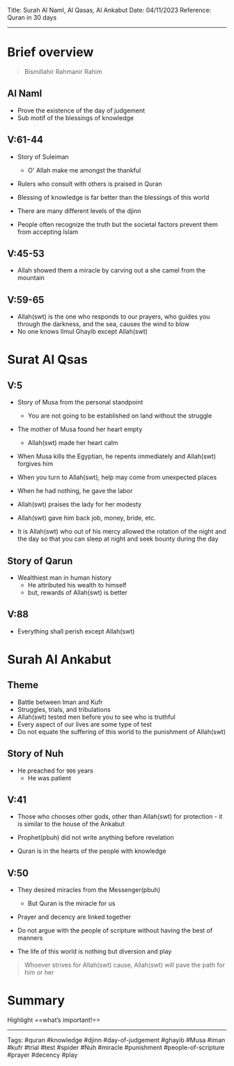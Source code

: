Title: Surah Al Naml, Al Qasas, Al Ankabut
Date: 04/11/2023
Reference: Quran in 30 days

---

# Brief overview
> Bismillahir Rahmanir Rahim

## Al Naml
- Prove the existence of the day of judgement
- Sub motif of the blessings of knowledge

## V:61-44
- Story of Suleiman
	- O' Allah make me amongst the thankful

- Rulers who consult with others is praised in Quran
- Blessing of knowledge is far better than the blessings of this world
- There are many different levels of the djinn
- People often recognize the truth but the societal factors prevent them from accepting Islam

## V:45-53
- Allah showed them a miracle by carving out a she camel from the mountain

## V:59-65
- Allah(swt) is the one who responds to our prayers, who guides you through the darkness, and the sea, causes the wind to blow
- No one knows Ilmul Ghayib except Allah(swt)

# Surat Al Qsas
## V:5
- Story of Musa from the personal standpoint
	- You are not going to be established on land without the struggle

- The mother of Musa found her heart empty
	- Allah(swt) made her heart calm
- When Musa kills the Egyptian, he repents immediately and Allah(swt) forgives him
- When you turn to Allah(swt), help may come from unexpected places
- When he had nothing, he gave the labor
- Allah(swt) praises the lady for her modesty
- Allah(swt) gave him back job, money, bride, etc.
- It is Allah(swt) who out of his mercy allowed the rotation of the night and the day so that you can sleep at night and seek bounty during the day

## Story of Qarun
- Wealthiest man in human history
	- He attributed his wealth to himself
	- but, rewards of Allah(swt) is better

## V:88
- Everything shall perish except Allah(swt)

# Surah Al Ankabut
## Theme
- Battle between Iman and Kufr
- Struggles, trials, and tribulations
- Allah(swt) tested men before you to see who is truthful 
- Every aspect of our lives are some type of test
- Do not equate the suffering of this world to the punishment of Allah(swt)

## Story of Nuh
- He preached for `900` years
	- He was patient

## V:41
- Those who chooses other gods, other than Allah(swt) for protection - it is similar to the house of the Ankabut

- Prophet(pbuh) did not write anything before revelation
- Quran is in the hearts of the people with knowledge

## V:50
- They desired miracles from the Messenger(pbuh)
	- But Quran is the miracle for us

- Prayer and decency are linked together
- Do not argue with the people of scripture without having the best of manners
- The life of this world is nothing but diversion and play

> Whoever strives for Allah(swt) cause, Allah(swt) will pave the path for him or her

# Summary
Highlight ==what’s important!==

---
Tags: #quran #knowledge #djinn #day-of-judgement #ghayib #Musa #iman #kufr #trial #test #spider #Nuh #miracle #punishment #people-of-scripture #prayer #decency #play 
